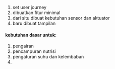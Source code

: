 1. set user journey
2. dibuatkan fitur minimal
3. dari situ dibuat kebutuhan sensor dan aktuator
4. baru dibuat tampilan

#### kebutuhan dasar untuk:
1. pengairan
2. pencampuran nutrisi
3. pengaturan suhu dan kelembaban
4. 

